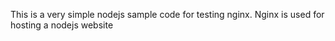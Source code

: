 This is a very simple nodejs sample code for testing nginx. Nginx is used for hosting a nodejs website
